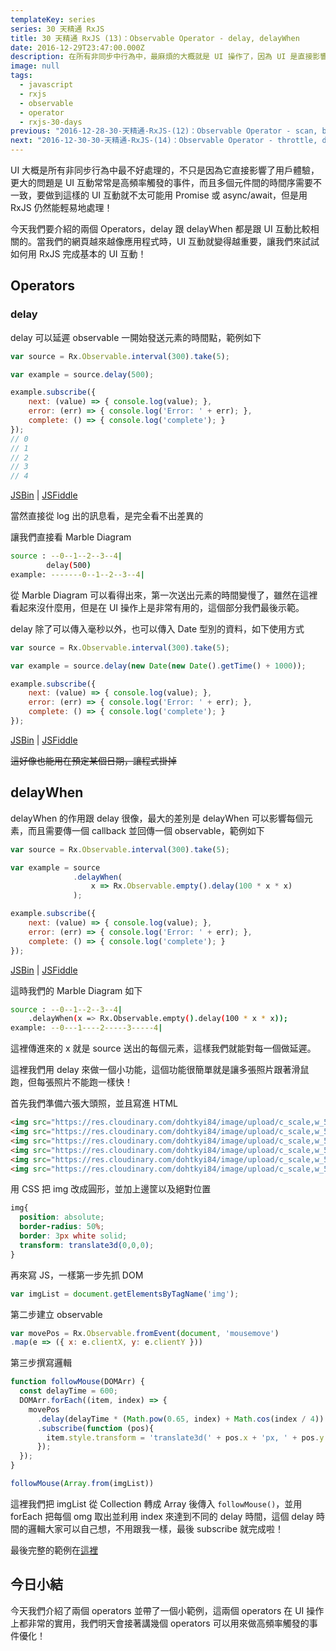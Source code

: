 ```yaml
---
templateKey: series
series: 30 天精通 RxJS
title: 30 天精通 RxJS (13)：Observable Operator - delay, delayWhen
date: 2016-12-29T23:47:00.000Z
description: 在所有非同步中行為中，最麻煩的大概就是 UI 操作了，因為 UI 是直接影響使用者的感受，如果處理的不好對使用體驗會大大的扣分！
image: null
tags:
  - javascript
  - rxjs
  - observable
  - operator
  - rxjs-30-days
previous: "2016-12-28-30-天精通-RxJS-(12)：Observable Operator - scan, buffer.md"
next: "2016-12-30-30-天精通-RxJS-(14)：Observable Operator - throttle, debounce.md"
---
```


UI 大概是所有非同步行為中最不好處理的，不只是因為它直接影響了用戶體驗，更大的問題是 UI 互動常常是高頻率觸發的事件，而且多個元件間的時間序需要不一致，要做到這樣的 UI 互動就不太可能用 Promise 或 async/await，但是用 RxJS 仍然能輕易地處理！


今天我們要介紹的兩個 Operators，delay 跟 delayWhen 都是跟 UI 互動比較相關的。當我們的網頁越來越像應用程式時，UI 互動就變得越重要，讓我們來試試如何用 RxJS 完成基本的 UI 互動！

Operators
------

### delay

delay 可以延遲 observable 一開始發送元素的時間點，範例如下

```javascript
var source = Rx.Observable.interval(300).take(5);

var example = source.delay(500);

example.subscribe({
    next: (value) => { console.log(value); },
    error: (err) => { console.log('Error: ' + err); },
    complete: () => { console.log('complete'); }
});
// 0
// 1
// 2
// 3
// 4
```
[JSBin](https://jsbin.com/qodegan/1/edit?js,console) | [JSFiddle](https://jsfiddle.net/s6323859/pnjw51o5/)

當然直接從 log 出的訊息看，是完全看不出差異的

讓我們直接看 Marble Diagram

```bash
source : --0--1--2--3--4|
        delay(500)
example: -------0--1--2--3--4|
```

從 Marble Diagram 可以看得出來，第一次送出元素的時間變慢了，雖然在這裡看起來沒什麼用，但是在 UI 操作上是非常有用的，這個部分我們最後示範。

delay 除了可以傳入毫秒以外，也可以傳入 Date 型別的資料，如下使用方式

```javascript
var source = Rx.Observable.interval(300).take(5);

var example = source.delay(new Date(new Date().getTime() + 1000));

example.subscribe({
    next: (value) => { console.log(value); },
    error: (err) => { console.log('Error: ' + err); },
    complete: () => { console.log('complete'); }
});
```
[JSBin](https://jsbin.com/qodegan/2/edit?js,console) | [JSFiddle](https://jsfiddle.net/s6323859/pnjw51o5/1/)

~~這好像也能用在預定某個日期，讓程式掛掉~~

delayWhen
------

delayWhen 的作用跟 delay 很像，最大的差別是 delayWhen 可以影響每個元素，而且需要傳一個 callback 並回傳一個 observable，範例如下

```javascript
var source = Rx.Observable.interval(300).take(5);

var example = source
              .delayWhen(
                  x => Rx.Observable.empty().delay(100 * x * x)
              );

example.subscribe({
    next: (value) => { console.log(value); },
    error: (err) => { console.log('Error: ' + err); },
    complete: () => { console.log('complete'); }
});
```
[JSBin](https://jsbin.com/qodegan/3/edit?js,console) | [JSFiddle](https://jsfiddle.net/s6323859/pnjw51o5/2/)

這時我們的 Marble Diagram 如下

```bash
source : --0--1--2--3--4|
    .delayWhen(x => Rx.Observable.empty().delay(100 * x * x));
example: --0---1----2-----3-----4|
```

這裡傳進來的 x 就是 source 送出的每個元素，這樣我們就能對每一個做延遲。

這裡我們用 delay 來做一個小功能，這個功能很簡單就是讓多張照片跟著滑鼠跑，但每張照片不能跑一樣快！

首先我們準備六張大頭照，並且寫進 HTML

```html
<img src="https://res.cloudinary.com/dohtkyi84/image/upload/c_scale,w_50/v1483019072/head-cover6.jpg" alt="">
<img src="https://res.cloudinary.com/dohtkyi84/image/upload/c_scale,w_50/v1483019072/head-cover5.jpg" alt="">
<img src="https://res.cloudinary.com/dohtkyi84/image/upload/c_scale,w_50/v1483019072/head-cover4.jpg" alt="">
<img src="https://res.cloudinary.com/dohtkyi84/image/upload/c_scale,w_50/v1483019072/head-cover3.jpg" alt="">
<img src="https://res.cloudinary.com/dohtkyi84/image/upload/c_scale,w_50/v1483019072/head-cover2.jpg" alt="">
<img src="https://res.cloudinary.com/dohtkyi84/image/upload/c_scale,w_50/v1483019072/head-cover1.jpg" alt="">
```

用 CSS 把 img 改成圓形，並加上邊筐以及絕對位置

```css
img{
  position: absolute;
  border-radius: 50%;
  border: 3px white solid;
  transform: translate3d(0,0,0);
}
```

再來寫 JS，一樣第一步先抓 DOM

```javascript
var imgList = document.getElementsByTagName('img');
```

第二步建立 observable

```javascript
var movePos = Rx.Observable.fromEvent(document, 'mousemove')
.map(e => ({ x: e.clientX, y: e.clientY }))
```

第三步撰寫邏輯

```javascript
function followMouse(DOMArr) {
  const delayTime = 600;
  DOMArr.forEach((item, index) => {
    movePos
      .delay(delayTime * (Math.pow(0.65, index) + Math.cos(index / 4)) / 2)
      .subscribe(function (pos){
        item.style.transform = 'translate3d(' + pos.x + 'px, ' + pos.y + 'px, 0)';
      });
  });
}

followMouse(Array.from(imgList))
```

這裡我們把 imgList 從 Collection 轉成 Array 後傳入 `followMouse()`，並用 forEach 把每個 omg 取出並利用 index 來達到不同的 delay 時間，這個 delay 時間的邏輯大家可以自己想，不用跟我一樣，最後 subscribe 就完成啦！

最後完整的範例在[這裡](https://jsbin.com/hayixa/2/edit?html,css,js,output)


今日小結
------

今天我們介紹了兩個 operators 並帶了一個小範例，這兩個 operators 在 UI 操作上都非常的實用，我們明天會接著講幾個 operators 可以用來做高頻率觸發的事件優化！

